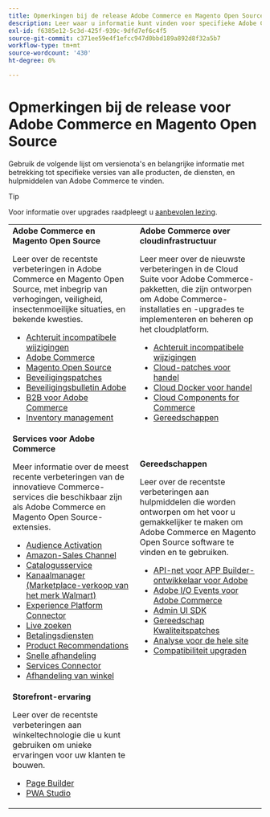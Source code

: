 ```yaml
---
title: Opmerkingen bij de release Adobe Commerce en Magento Open Source
description: Leer waar u informatie kunt vinden voor specifieke Adobe Commerce- en Magento Open Source-releases.
exl-id: f6385e12-5c3d-425f-939c-9dfd7ef6c4f5
source-git-commit: c371ee59e4f1efcc947d0bbd189a892d8f32a5b7
workflow-type: tm+mt
source-wordcount: '430'
ht-degree: 0%

---
```


# Opmerkingen bij de release voor Adobe Commerce en Magento Open Source

Gebruik de volgende lijst om versienota&#39;s en belangrijke informatie met betrekking tot specifieke versies van alle producten, de diensten, en hulpmiddelen van Adobe Commerce te vinden.

>[!TIP]
>
>Voor informatie over upgrades raadpleegt u [aanbevolen lezing](../../upgrade/resources/recommended-reading.md).

<table>
  <tbody>
    <tr>
      <td><strong>Adobe Commerce en Magento Open Source</strong>
        <p>Leer over de recentste verbeteringen in Adobe Commerce en Magento Open Source, met inbegrip van verhogingen, veiligheid, insectenmoeilijke situaties, en bekende kwesties.</p>
          <ul>
            <li><a href="https://developer.adobe.com/commerce/php/development/backward-incompatible-changes/">Achteruit incompatibele wijzigingen</a></li>
            <li><a href="commerce/overview.md">Adobe Commerce</a></li>
            <li><a href="open-source/overview.md">Magento Open Source</a></li>
            <li><a href="security/overview.md">Beveiligingspatches</a></li>
            <li><a href="https://helpx.adobe.com/security/products/magento.html">Beveiligingsbulletin Adobe</a></li>
            <li><a href="https://experienceleague.adobe.com/docs/commerce-admin/b2b/release-notes.html">B2B voor Adobe Commerce</a></li>
            <li><a href="https://experienceleague.adobe.com/docs/commerce-admin/inventory/release-notes.html">Inventory management</a></li>
          </ul>
        </td>
      <td><strong>Adobe Commerce over cloudinfrastructuur</strong>
        <p>Leer meer over de nieuwste verbeteringen in de Cloud Suite voor Adobe Commerce-pakketten, die zijn ontworpen om Adobe Commerce-installaties en -upgrades te implementeren en beheren op het cloudplatform.</p>
          <ul>
            <li><a href="https://devdocs.magento.com/cloud/release-notes/backward-incompatible-changes.html">Achteruit incompatibele wijzigingen</a></li>
            <li><a href="https://devdocs.magento.com/cloud/release-notes/mcp-release-notes.html">Cloud-patches voor handel</a></li>
            <li><a href="https://devdocs.magento.com/cloud/release-notes/mcd-release-notes.html">Cloud Docker voor handel</a></li>
            <li><a href="https://devdocs.magento.com/cloud/release-notes/mcc-release-notes.html">Cloud Components for Commerce</a></li>
            <li><a href="https://devdocs.magento.com/cloud/release-notes/ece-release-notes.html">Gereedschappen</a></li>
          </ul>
      </td>
    </tr>
    <tr>
      <td><strong>Services voor Adobe Commerce</strong>
        <p>Meer informatie over de meest recente verbeteringen van de innovatieve Commerce-services die beschikbaar zijn als Adobe Commerce en Magento Open Source-extensies.</p>
          <ul>
            <li><a href="https://experienceleague.adobe.com/docs/commerce-admin/customers/audience-activation.html">Audience Activation</a></li>
            <li><a href="https://experienceleague.adobe.com/docs/commerce-channels/amazon/release-notes.html">Amazon-Sales Channel</a></li>
            <li><a href="https://experienceleague.adobe.com/docs/commerce-merchant-services/catalog-service/release-notes.html">Catalogusservice</a></li>
            <li><a href="https://experienceleague.adobe.com/docs/commerce-channels/channel-manager/release-notes.html">Kanaalmanager (Marketplace-verkoop van het merk Walmart)</a></li>
            <li><a href="https://experienceleague.adobe.com/docs/commerce-merchant-services/experience-platform-connector/release-notes.html">Experience Platform Connector</a></li>
            <li><a href="https://experienceleague.adobe.com/docs/commerce-merchant-services/live-search/release-notes.html">Live zoeken</a></li>
            <li><a href="https://experienceleague.adobe.com/docs/commerce-merchant-services/payment-services/release-notes.html">Betalingsdiensten</a></li>
            <li><a href="https://experienceleague.adobe.com/docs/commerce-merchant-services/product-recommendations/release-notes.html">Product Recommendations</a></li>
            <li><a href="https://experienceleague.adobe.com/docs/commerce-merchant-services/quick-checkout/release-notes.html?lang=en">Snelle afhandeling</a></li>
            <li><a href="https://experienceleague.adobe.com/docs/commerce-merchant-services/user-guides/integration-services/saas.html">Services Connector</a></li>
            <li><a href="https://experienceleague.adobe.com/docs/commerce-merchant-services/store-fulfillment/release-notes.html?lang=en">Afhandeling van winkel</a></li>
          </ul>
        </td>
      <td><strong>Gereedschappen</strong>
        <p>Leer over de recentste verbeteringen aan hulpmiddelen die worden ontworpen om het voor u gemakkelijker te maken om Adobe Commerce en Magento Open Source software te vinden en te gebruiken.</p>
          <ul>
            <li><a href="https://developer.adobe.com/graphql-mesh-gateway/">API-net voor APP Builder-ontwikkelaar voor Adobe</a></li>
            <li><a href="https://developer.adobe.com/commerce/events/get-started/release-notes/">Adobe I/O Events voor Adobe Commerce</a></li>
            <li><a href="https://developer.adobe.com/commerce/extensibility/admin-ui-sdk/release-notes/">Admin UI SDK</a></li>
            <li><a href="../../tools/quality-patches-tool/release-notes.md">Gereedschap Kwaliteitspatches</a></li>
            <li><a href="../../tools/site-wide-analysis-tool/intro.md">Analyse voor de hele site</a></li>
            <li><a href="../../upgrade/upgrade-compatibility-tool/overview.md">Compatibiliteit upgraden</a></li>
          </ul>
      </td>
    </tr>
    <tr>
       <td><strong>Storefront-ervaring</strong>
        <p>Leer over de recentste verbeteringen aan winkeltechnologie die u kunt gebruiken om unieke ervaringen voor uw klanten te bouwen.</p>
          <ul>
            <li><a href="https://experienceleague.adobe.com/docs/commerce-admin/page-builder/release-notes.html">Page Builder</a></li>
            <li><a href="https://github.com/magento/pwa-studio/releases/latest">PWA Studio</a></li>
          </ul>
      </td>
      <td></td>
    </tr>
  </tbody>
</table>
